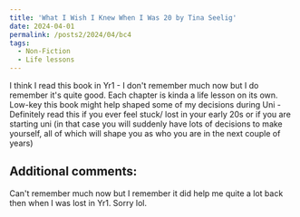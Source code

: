 ```yaml
---
title: 'What I Wish I Knew When I Was 20 by Tina Seelig'
date: 2024-04-01
permalink: /posts2/2024/04/bc4
tags:
  - Non-Fiction
  - Life lessons
---
```


I think I read this book in Yr1 - I don't remember much now but I do remember it's quite good. Each chapter is kinda a life lesson on its own. Low-key this book might help shaped some of my decisions during Uni - Definitely read this if you ever feel stuck/ lost in your early 20s or if you are starting uni (in that case you will suddenly have lots of decisions to make yourself, all of which will shape you as who you are in the next couple of years)

Additional comments:
------

Can't remember much now but I remember it did help me quite a lot back then when I was lost in Yr1. Sorry lol.